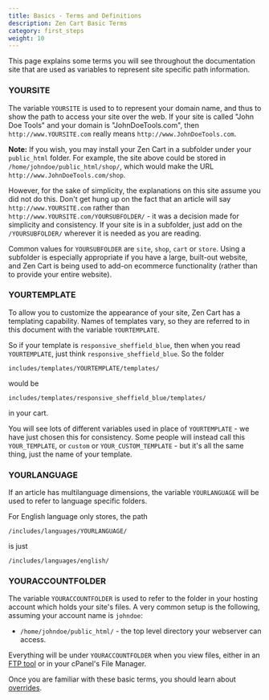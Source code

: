 ```yaml
---
title: Basics - Terms and Definitions
description: Zen Cart Basic Terms 
category: first_steps
weight: 10
---
```


This page explains some terms you will see throughout the documentation site
 that are used as variables to represent site specific path information. 

### YOURSITE

The variable `YOURSITE` is used to to represent your domain name, and thus
to show the path to access your site over the web.  If your site is 
called "John Doe Tools" and your domain is "JohnDoeTools.com", then 
`http://www.YOURSITE.com` really means `http://www.JohnDoeTools.com`. 

**Note:**  If you wish, you may install your Zen Cart in a subfolder under your `public_html` folder. For example, the site above could be stored in 
`/home/johndoe/public_html/shop/`, which would make the URL 
`http://www.JohnDoeTools.com/shop`. 

However, for the sake of simplicity, the explanations on this site assume you did not do this.  Don't get hung up on the fact that an article will say 
`http://www.YOURSITE.com` rather than `http://www.YOURSITE.com/YOURSUBFOLDER/`  - 
it was a decision made for simplicity and consistency.  If your site is 
in a subfolder, just add on the `/YOURSUBFOLDER/` wherever it is needed as you are reading. 

Common values for `YOURSUBFOLDER` are `site`, `shop`, `cart` or `store`. 
Using a subfolder is especially appropriate if you have a large, built-out
website, and Zen Cart is being used to add-on ecommerce functionality 
(rather than to provide your entire website). 

### YOURTEMPLATE 
To allow you to customize the appearance of your site, Zen Cart has a 
templating capability.  Names of templates vary, so they are 
referred to in this document with the variable `YOURTEMPLATE`.  

So if your template is `responsive_sheffield_blue`, then when you read 
`YOURTEMPLATE`, just think `responsive_sheffield_blue`.  So the folder 

`includes/templates/YOURTEMPLATE/templates/` 

would be 

`includes/templates/responsive_sheffield_blue/templates/` 

in your cart. 

You will see lots of different variables used in place of `YOURTEMPLATE` - 
we have just chosen this for consistency.  Some people will instead call 
this `YOUR_TEMPLATE`, or `custom` or `YOUR_CUSTOM_TEMPLATE` - but it's all
the same thing, just the name of your template. 

### YOURLANGUAGE 
If an article has multilanguage dimensions, the variable `YOURLANGUAGE` 
will be used to refer to language specific folders. 

For English language only stores, the path 

`/includes/languages/YOURLANGUAGE/`

is just 

`/includes/languages/english/`

### YOURACCOUNTFOLDER 
The variable `YOURACCOUNTFOLDER` is used to refer to the folder in your hosting 
account which holds your site's files.  A very common setup is the following,
assuming your account name is `johndoe`: 

* `/home/johndoe/public_html/` - the top level directory your webserver 
can access. 

Everything will be under `YOURACCOUNTFOLDER` when you view files, either in an [FTP tool](/user/first_steps/useful_tools/#ftp-tools) or in your cPanel's File Manager. 

Once you are familiar with these basic terms, you should learn about 
[overrides](/user/first_steps/overrides/). 

